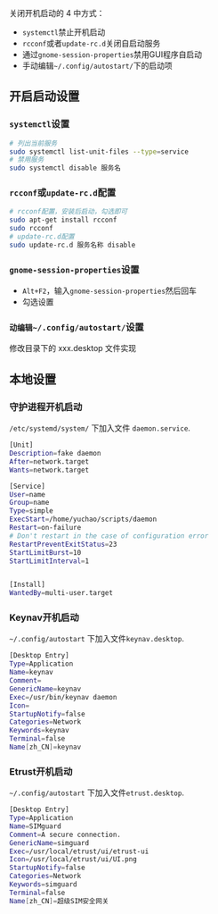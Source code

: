 关闭开机启动的 4 中方式：

* `systemctl`禁止开机启动
* `rcconf`或者`update-rc.d`关闭自启动服务
* 通过`gnome-session-properties`禁用GUI程序自启动
* 手动编辑`~/.config/autostart/`下的启动项



## 开启启动设置

### `systemctl`设置

```bash
# 列出当前服务
sudo systemctl list-unit-files --type=service
# 禁用服务
sudo systemctl disable 服务名
```



### `rcconf`或`update-rc.d`配置

```bash
# rcconf配置，安装后启动，勾选即可
sudo apt-get install rcconf
sudo rcconf
# update-rc.d配置
sudo update-rc.d 服务名称 disable
```

### `gnome-session-properties`设置

* `Alt+F2`，输入`gnome-session-properties`然后回车
* 勾选设置

### `动编辑~/.config/autostart/`设置

修改目录下的 xxx.desktop 文件实现



## 本地设置

### 守护进程开机启动

`/etc/systemd/system/` 下加入文件 `daemon.service`.

```bash
[Unit]
Description=fake daemon
After=network.target
Wants=network.target

[Service]
User=name
Group=name
Type=simple
ExecStart=/home/yuchao/scripts/daemon
Restart=on-failure
# Don't restart in the case of configuration error
RestartPreventExitStatus=23
StartLimitBurst=10
StartLimitInterval=1


[Install]
WantedBy=multi-user.target
```

### Keynav开机启动

`~/.config/autostart` 下加入文件`keynav.desktop`.

```bash
[Desktop Entry]
Type=Application
Name=keynav
Comment=
GenericName=keynav
Exec=/usr/bin/keynav daemon
Icon=
StartupNotify=false
Categories=Network
Keywords=keynav
Terminal=false
Name[zh_CN]=keynav
```

### Etrust开机启动

`~/.config/autostart` 下加入文件`etrust.desktop`.

```bash
[Desktop Entry]
Type=Application
Name=SIMguard
Comment=A secure connection.
GenericName=simguard
Exec=/usr/local/etrust/ui/etrust-ui
Icon=/usr/local/etrust/ui/UI.png
StartupNotify=false
Categories=Network
Keywords=simguard
Terminal=false
Name[zh_CN]=超级SIM安全网关
```

